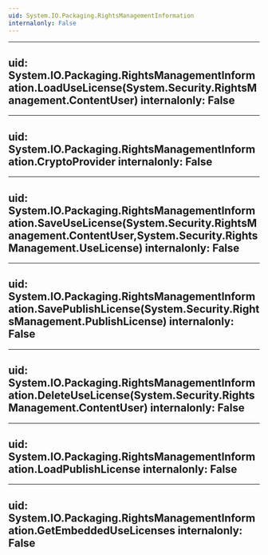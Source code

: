 ```yaml
---
uid: System.IO.Packaging.RightsManagementInformation
internalonly: False
---
```


---
uid: System.IO.Packaging.RightsManagementInformation.LoadUseLicense(System.Security.RightsManagement.ContentUser)
internalonly: False
---

---
uid: System.IO.Packaging.RightsManagementInformation.CryptoProvider
internalonly: False
---

---
uid: System.IO.Packaging.RightsManagementInformation.SaveUseLicense(System.Security.RightsManagement.ContentUser,System.Security.RightsManagement.UseLicense)
internalonly: False
---

---
uid: System.IO.Packaging.RightsManagementInformation.SavePublishLicense(System.Security.RightsManagement.PublishLicense)
internalonly: False
---

---
uid: System.IO.Packaging.RightsManagementInformation.DeleteUseLicense(System.Security.RightsManagement.ContentUser)
internalonly: False
---

---
uid: System.IO.Packaging.RightsManagementInformation.LoadPublishLicense
internalonly: False
---

---
uid: System.IO.Packaging.RightsManagementInformation.GetEmbeddedUseLicenses
internalonly: False
---
